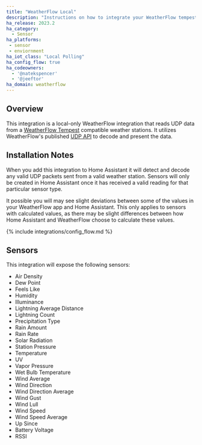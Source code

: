 ```yaml
---
title: "WeatherFlow Local"
description: "Instructions on how to integrate your WeatherFlow tempest into Home Assistant."
ha_release: 2023.2
ha_category: 
  - Sensor
ha_platforms:
 - sensor
 - enviornment
ha_iot_class: "Local Polling"
ha_config_flow: true
ha_codeowners:
  - '@natekspencer'
  - '@jeeftor'
ha_domain: weatherflow
---
```


## Overview

This integration is a local-only WeatherFlow integration that reads UDP data from a [WeatherFlow Tempest](https://weatherflow.com/tempest-weather-system/) compatible weather stations. It utilizes WeatherFlow's published [UDP API](https://weatherflow.github.io/Tempest/api/udp.html) to decode and present the data.

## Installation Notes

When you add this integration to Home Assistant it will detect and decode any valid UDP packets sent from a valid weather station. Sensors will only be created in Home Assistant once it has received a valid reading for that particular sensor type.

<div class='note'>
It possible you will may see slight deviations between some of the values in your WeatherFlow app and Home Assistant. This only applies to sensors with calculated values, as there may be slight differences between how Home Assistant and WeatherFlow choose to calculate these values.
</div>

{% include integrations/config_flow.md %}

## Sensors

This integration will expose the following sensors:

- Air Density
- Dew Point
- Feels Like
- Humidity
- Illuminance
- Lightning Average Distance
- Lightning Count
- Precipitation Type
- Rain Amount
- Rain Rate
- Solar Radiation
- Station Pressure
- Temperature
- UV
- Vapor Pressure
- Wet Bulb Temperature
- Wind Average
- Wind Direction
- Wind Direction Average
- Wind Gust
- Wind Lull
- Wind Speed
- Wind Speed Average
- Up Since
- Battery Voltage
- RSSI
